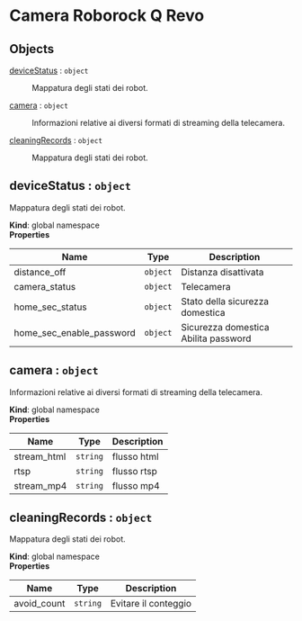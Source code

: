 # Camera Roborock Q Revo

## Objects

<dl>
<dt><a href="#deviceStatus">deviceStatus</a> : <code>object</code></dt>
<dd><p>Mappatura degli stati dei robot.</p>
</dd>
<dt><a href="#camera">camera</a> : <code>object</code></dt>
<dd><p>Informazioni relative ai diversi formati di streaming della telecamera.</p>
</dd>
<dt><a href="#cleaningRecords">cleaningRecords</a> : <code>object</code></dt>
<dd><p>Mappatura degli stati dei robot.</p>
</dd>
</dl>

<a name="deviceStatus"></a>

## deviceStatus : <code>object</code>
Mappatura degli stati dei robot.

**Kind**: global namespace  
**Properties**

| Name | Type | Description |
| --- | --- | --- |
| distance_off | <code>object</code> | Distanza disattivata |
| camera_status | <code>object</code> | Telecamera |
| home_sec_status | <code>object</code> | Stato della sicurezza domestica |
| home_sec_enable_password | <code>object</code> | Sicurezza domestica Abilita password |

<a name="camera"></a>

## camera : <code>object</code>
Informazioni relative ai diversi formati di streaming della telecamera.

**Kind**: global namespace  
**Properties**

| Name | Type | Description |
| --- | --- | --- |
| stream_html | <code>string</code> | flusso html |
| rtsp | <code>string</code> | flusso rtsp |
| stream_mp4 | <code>string</code> | flusso mp4 |

<a name="cleaningRecords"></a>

## cleaningRecords : <code>object</code>
Mappatura degli stati dei robot.

**Kind**: global namespace  
**Properties**

| Name | Type | Description |
| --- | --- | --- |
| avoid_count | <code>string</code> | Evitare il conteggio |


